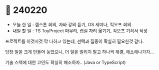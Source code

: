 # 🧐 240220

* 오늘 한 일 : 캡스톤 회의, 자바 강의 듣기, OS 세미나, 킥오프 회의
* 내일 할 일 : TS ToyProject 마무리, 랩실 자리 옮기기, 킥오프 기획서 작성

프로젝트를 이것저것 막 다하고 있는데, 선택과 집중이 확실히 필요한것 같다.

당장 일을 크게 만들어 놓았으니, 더 일을 벌리지 말고 하나씩 해결, 해소해나가자...

기술 스택에 대한 고민도 확실히 해소하자.. (Java or TypeScript)
